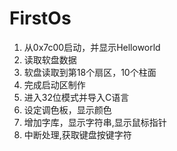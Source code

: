 # FirstOs
1. 从0x7c00启动，并显示Helloworld
2. 读取软盘数据
3. 软盘读取到第18个扇区，10个柱面
4. 完成启动区制作
5. 进入32位模式并导入C语言
6. 设定调色板，显示颜色
7. 增加字库，显示字符串,显示鼠标指针
8. 中断处理,获取键盘按键字符
